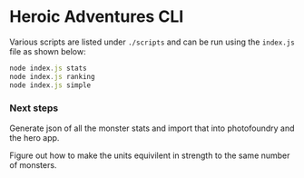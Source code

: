 # Heroic Adventures CLI

Various scripts are listed under `./scripts` and can be run using the `index.js` file as shown below:

```js
node index.js stats
node index.js ranking
node index.js simple
```

### Next steps

Generate json of all the monster stats and import that into photofoundry and the hero app.

Figure out how to make the units equivilent in strength to the same
number of monsters.
